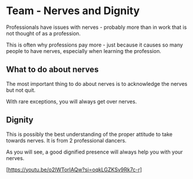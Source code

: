 # Team - Nerves and Dignity

Professionals have issues with nerves - probably more than in work that is not thought of as a profession.

This is often why professions pay more - just because it causes so many people to have nerves, especially when learning the profession.

## What to do about nerves

The most important thing to do about nerves is to acknowledge the nerves but not quit.

With rare exceptions, you will always get over nerves.

## Dignity

This is possibly the best understanding of the proper attitude to take towards nerves. It is from 2 professional dancers.

As you will see, a good dignified presence will always help you with your nerves.

[https://youtu.be/o2lWTorIAQw?si=oqkLGZKSv9Rk7c-r]